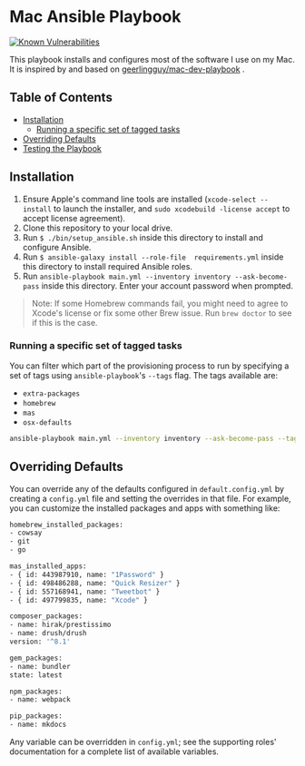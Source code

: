 # Mac Ansible Playbook

[![Known Vulnerabilities](https://snyk.io/test/github/proinsias/mac-playbook/badge.svg?targetFile=Gemfile.lock)](https://snyk.io/test/github/proinsias/mac-playbook?targetFile=Gemfile.lock)

This playbook installs and configures most of the software I use on my Mac.
It is inspired by and based on
[geerlingguy/mac-dev-playbook](https://github.com/geerlingguy/mac-dev-playbook/)
.

## Table of Contents

<!-- toc -->

- [Installation](#installation)
  - [Running a specific set of tagged tasks](#running-a-specific-set-of-tagged-tasks)
- [Overriding Defaults](#overriding-defaults)
- [Testing the Playbook](#testing-the-playbook)

<!-- tocstop -->

## Installation

1. Ensure Apple's command line tools are installed (`xcode-select --install`
   to launch the installer, and `sudo xcodebuild -license accept` to accept license agreement).
1. Clone this repository to your local drive.
1. Run `$ ./bin/setup_ansible.sh` inside this directory to install and configure Ansible.
1. Run `$ ansible-galaxy install --role-file  requirements.yml` inside this directory
   to install required Ansible roles.
1. Run `ansible-playbook main.yml --inventory inventory --ask-become-pass` inside this directory.
   Enter your account password when prompted.

> Note: If some Homebrew commands fail,
> you might need to agree to Xcode's license or fix some other Brew issue.
> Run `brew doctor` to see if this is the case.

### Running a specific set of tagged tasks

You can filter which part of the provisioning process to run
by specifying a set of tags using `ansible-playbook`'s `--tags` flag.
The tags available are:

- `extra-packages`
- `homebrew`
- `mas`
- `osx-defaults`

```bash
ansible-playbook main.yml --inventory inventory --ask-become-pass --tags "homebrew,mas"
```

## Overriding Defaults

You can override any of the defaults configured in `default.config.yml`
by creating a `config.yml` file and setting the overrides in that file.
For example, you can customize the installed packages and apps with something like:

```bash
homebrew_installed_packages:
- cowsay
- git
- go

mas_installed_apps:
- { id: 443987910, name: "1Password" }
- { id: 498486288, name: "Quick Resizer" }
- { id: 557168941, name: "Tweetbot" }
- { id: 497799835, name: "Xcode" }

composer_packages:
- name: hirak/prestissimo
- name: drush/drush
version: '^8.1'

gem_packages:
- name: bundler
state: latest

npm_packages:
- name: webpack

pip_packages:
- name: mkdocs
```

Any variable can be overridden in `config.yml`;
see the supporting roles' documentation for a complete list of available variables.

<!--

## Testing the Playbook

I use a [Mac OS X VirtualBox VM](https://github.com/AlexanderWillner/runMacOSinVirtualBox)
to test changes locally, and this project is
[continuously tested on Travis CI's macOS infrastructure](https://travis-ci.com/proinsias/mac-playbook).

-->

<!--
[![Build
Status](https://travis-ci.org/proinsias/mac-playbook.svg?branch=master)](https://travis-ci.com/proinsias/mac-playbook)
-->

<!--

FIXME:

* Setup github actions to install via ubuntu.
* Setup local VM to test
* Confirm above installation steps.
* Update list of tags.
* Try `--check` (with `--diff`?) to just report differences.
* https://github.com/ansible/ansible-modules-core/issues/960
* ansible-playbook site.yml --forks 10 --ask-become-pass --check
* Executing one role - https://stackoverflow.com/a/38384205

-->
